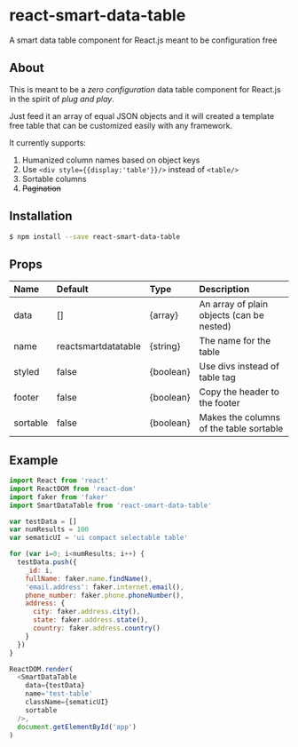 # react-smart-data-table
A smart data table component for React.js meant to be configuration free

## About

This is meant to be a _zero configuration_ data table component for React.js
in the spirit of _plug and play_.

Just feed it an array of equal JSON objects and it will created a template free
table that can be customized easily with any framework.

It currently supports:
  1.  Humanized column names based on object keys
  2.  Use `<div style={{display:'table'}}/>` instead of `<table/>`
  3.  Sortable columns
  4.  ~~Pagination~~

## Installation

``` bash
$ npm install --save react-smart-data-table
```
## Props

| Name     | Default             | Type      | Description                               |
| :------- | :------------------ | :-------- | :---------------------------------------- |
| data     | []                  | {array}   | An array of plain objects (can be nested) |
| name     | reactsmartdatatable | {string}  | The name for the table                    |
| styled   | false               | {boolean} | Use divs instead of table tag             |
| footer   | false               | {boolean} | Copy the header to the footer             |
| sortable | false               | {boolean} | Makes the columns of the table sortable   |

## Example

``` javascript
import React from 'react'
import ReactDOM from 'react-dom'
import faker from 'faker'
import SmartDataTable from 'react-smart-data-table'

var testData = []
var numResults = 100
var sematicUI = 'ui compact selectable table'

for (var i=0; i<numResults; i++) {
  testData.push({
    _id: i,
    fullName: faker.name.findName(),
    'email.address': faker.internet.email(),
    phone_number: faker.phone.phoneNumber(),
    address: {
      city: faker.address.city(),
      state: faker.address.state(),
      country: faker.address.country()
    }
  })
}

ReactDOM.render(
  <SmartDataTable
    data={testData}
    name='test-table'
    className={sematicUI}
    sortable
  />,
  document.getElementById('app')
)
```
